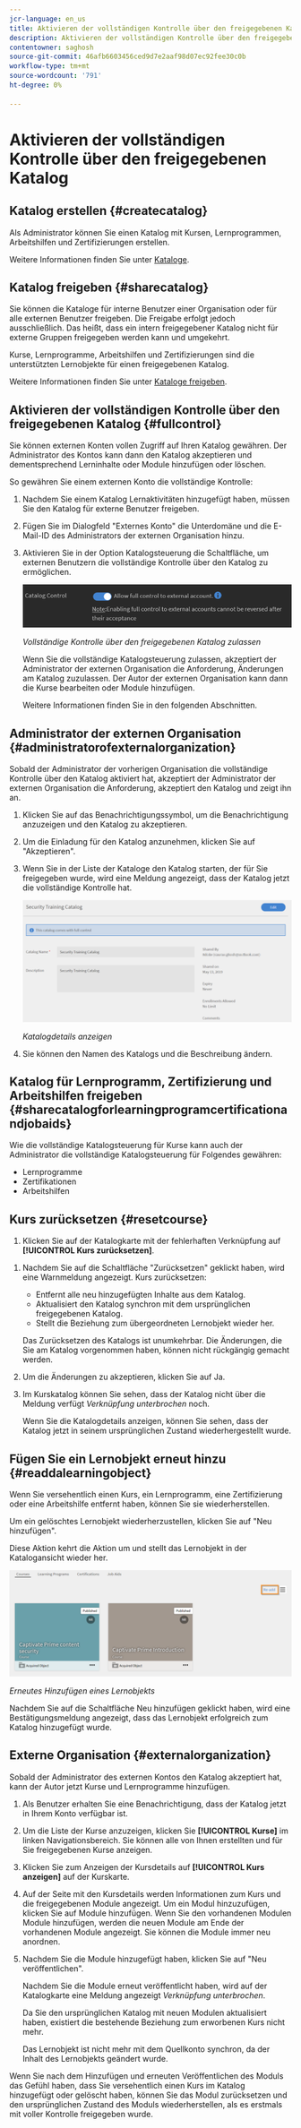 ```yaml
---
jcr-language: en_us
title: Aktivieren der vollständigen Kontrolle über den freigegebenen Katalog
description: Aktivieren der vollständigen Kontrolle über den freigegebenen Katalog im Adobe-Lernmanager
contentowner: saghosh
source-git-commit: 46afb6603456ced9d7e2aaf98d07ec92fee30c0b
workflow-type: tm+mt
source-wordcount: '791'
ht-degree: 0%

---
```




# Aktivieren der vollständigen Kontrolle über den freigegebenen Katalog

## Katalog erstellen {#createcatalog}

Als Administrator können Sie einen Katalog mit Kursen, Lernprogrammen, Arbeitshilfen und Zertifizierungen erstellen.

Weitere Informationen finden Sie unter [Kataloge](/help/migrated/administrators/feature-summary/catalogs.md).

## Katalog freigeben {#sharecatalog}

Sie können die Kataloge für interne Benutzer einer Organisation oder für alle externen Benutzer freigeben. Die Freigabe erfolgt jedoch ausschließlich. Das heißt, dass ein intern freigegebener Katalog nicht für externe Gruppen freigegeben werden kann und umgekehrt.

Kurse, Lernprogramme, Arbeitshilfen und Zertifizierungen sind die unterstützten Lernobjekte für einen freigegebenen Katalog.

Weitere Informationen finden Sie unter [Kataloge freigeben](/help/migrated/administrators/feature-summary/catalogs.md).

## Aktivieren der vollständigen Kontrolle über den freigegebenen Katalog {#fullcontrol}

Sie können externen Konten vollen Zugriff auf Ihren Katalog gewähren. Der Administrator des Kontos kann dann den Katalog akzeptieren und dementsprechend Lerninhalte oder Module hinzufügen oder löschen.

So gewähren Sie einem externen Konto die vollständige Kontrolle:

1. Nachdem Sie einem Katalog Lernaktivitäten hinzugefügt haben, müssen Sie den Katalog für externe Benutzer freigeben.
1. Fügen Sie im Dialogfeld &quot;Externes Konto&quot; die Unterdomäne und die E-Mail-ID des Administrators der externen Organisation hinzu.
1. Aktivieren Sie in der Option Katalogsteuerung die Schaltfläche, um externen Benutzern die vollständige Kontrolle über den Katalog zu ermöglichen.

   ![](assets/catalog-control.png)

   *Vollständige Kontrolle über den freigegebenen Katalog zulassen*

   Wenn Sie die vollständige Katalogsteuerung zulassen, akzeptiert der Administrator der externen Organisation die Anforderung, Änderungen am Katalog zuzulassen. Der Autor der externen Organisation kann dann die Kurse bearbeiten oder Module hinzufügen.

   Weitere Informationen finden Sie in den folgenden Abschnitten.

## Administrator der externen Organisation {#administratorofexternalorganization}

Sobald der Administrator der vorherigen Organisation die vollständige Kontrolle über den Katalog aktiviert hat, akzeptiert der Administrator der externen Organisation die Anforderung, akzeptiert den Katalog und zeigt ihn an.

1. Klicken Sie auf das Benachrichtigungssymbol, um die Benachrichtigung anzuzeigen und den Katalog zu akzeptieren.

   <!--![](assets/notification-to-acceptcatalog.png)-->

1. Um die Einladung für den Katalog anzunehmen, klicken Sie auf &quot;Akzeptieren&quot;.
1. Wenn Sie in der Liste der Kataloge den Katalog starten, der für Sie freigegeben wurde, wird eine Meldung angezeigt, dass der Katalog jetzt die vollständige Kontrolle hat.

   ![](assets/catalog-details.png)

   *Katalogdetails anzeigen*

1. Sie können den Namen des Katalogs und die Beschreibung ändern.

## Katalog für Lernprogramm, Zertifizierung und Arbeitshilfen freigeben {#sharecatalogforlearningprogramcertificationandjobaids}

Wie die vollständige Katalogsteuerung für Kurse kann auch der Administrator die vollständige Katalogsteuerung für Folgendes gewähren:

* Lernprogramme
* Zertifikationen
* Arbeitshilfen

## Kurs zurücksetzen {#resetcourse}

1. Klicken Sie auf der Katalogkarte mit der fehlerhaften Verknüpfung auf **[!UICONTROL Kurs zurücksetzen]**.

<!-- ![](assets/reset-course.png)-->

1. Nachdem Sie auf die Schaltfläche &quot;Zurücksetzen&quot; geklickt haben, wird eine Warnmeldung angezeigt. Kurs zurücksetzen:

   * Entfernt alle neu hinzugefügten Inhalte aus dem Katalog.
   * Aktualisiert den Katalog synchron mit dem ursprünglichen freigegebenen Katalog.
   * Stellt die Beziehung zum übergeordneten Lernobjekt wieder her.

   Das Zurücksetzen des Katalogs ist unumkehrbar. Die Änderungen, die Sie am Katalog vorgenommen haben, können nicht rückgängig gemacht werden.

1. Um die Änderungen zu akzeptieren, klicken Sie auf Ja.
1. Im Kurskatalog können Sie sehen, dass der Katalog nicht über die Meldung verfügt *Verknüpfung unterbrochen* noch.

   Wenn Sie die Katalogdetails anzeigen, können Sie sehen, dass der Katalog jetzt in seinem ursprünglichen Zustand wiederhergestellt wurde.

## Fügen Sie ein Lernobjekt erneut hinzu {#readdalearningobject}

Wenn Sie versehentlich einen Kurs, ein Lernprogramm, eine Zertifizierung oder eine Arbeitshilfe entfernt haben, können Sie sie wiederherstellen.

Um ein gelöschtes Lernobjekt wiederherzustellen, klicken Sie auf &quot;Neu hinzufügen&quot;.

Diese Aktion kehrt die Aktion um und stellt das Lernobjekt in der Katalogansicht wieder her.

![](assets/re-add-button.png)

*Erneutes Hinzufügen eines Lernobjekts*

Nachdem Sie auf die Schaltfläche Neu hinzufügen geklickt haben, wird eine Bestätigungsmeldung angezeigt, dass das Lernobjekt erfolgreich zum Katalog hinzugefügt wurde.

## Externe Organisation {#externalorganization}

Sobald der Administrator des externen Kontos den Katalog akzeptiert hat, kann der Autor jetzt Kurse und Lernprogramme hinzufügen.

1. Als Benutzer erhalten Sie eine Benachrichtigung, dass der Katalog jetzt in Ihrem Konto verfügbar ist.
1. Um die Liste der Kurse anzuzeigen, klicken Sie **[!UICONTROL Kurse]** im linken Navigationsbereich. Sie können alle von Ihnen erstellten und für Sie freigegebenen Kurse anzeigen.
1. Klicken Sie zum Anzeigen der Kursdetails auf **[!UICONTROL Kurs anzeigen]** auf der Kurskarte.

   <!--![](assets/view-course.png)-->

1. Auf der Seite mit den Kursdetails werden Informationen zum Kurs und die freigegebenen Module angezeigt. Um ein Modul hinzuzufügen, klicken Sie auf Module hinzufügen. Wenn Sie den vorhandenen Modulen Module hinzufügen, werden die neuen Module am Ende der vorhandenen Module angezeigt. Sie können die Module immer neu anordnen.
1. Nachdem Sie die Module hinzugefügt haben, klicken Sie auf &quot;Neu veröffentlichen&quot;.

   Nachdem Sie die Module erneut veröffentlicht haben, wird auf der Katalogkarte eine Meldung angezeigt *Verknüpfung unterbrochen*.

   Da Sie den ursprünglichen Katalog mit neuen Modulen aktualisiert haben, existiert die bestehende Beziehung zum erworbenen Kurs nicht mehr.

   Das Lernobjekt ist nicht mehr mit dem Quellkonto synchron, da der Inhalt des Lernobjekts geändert wurde.

   <!--![](assets/link-broken.png)-->

Wenn Sie nach dem Hinzufügen und erneuten Veröffentlichen des Moduls das Gefühl haben, dass Sie versehentlich einen Kurs im Katalog hinzugefügt oder gelöscht haben, können Sie das Modul zurücksetzen und den ursprünglichen Zustand des Moduls wiederherstellen, als es erstmals mit voller Kontrolle freigegeben wurde.
